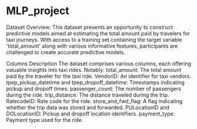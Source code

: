 # MLP_project
Dataset Overview: This dataset presents an opportunity to construct predictive models aimed at estimating the total amount paid by travelers for taxi journeys. With access to a training set containing the target variable 'total_amount' along with various informative features, participants are challenged to create accurate predictive models. 

Columns Description
The dataset comprises various columns, each offering valuable insights into taxi rides. Notably:
total_amount: The total amount paid by the traveler for the taxi ride.
VendorID: An identifier for taxi vendors.
tpep_pickup_datetime and tpep_dropoff_datetime: Timestamps indicating pickup and dropoff times.
passenger_count: The number of passengers during the ride.
trip_distance: The distance traveled during the trip.
RatecodeID: Rate code for the ride.
store_and_fwd_flag: A flag indicating whether the trip data was stored and forwarded.
PULocationID and DOLocationID: Pickup and dropoff location identifiers.
payment_type: Payment type used for the ride.

